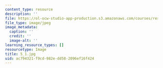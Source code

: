 ```yaml
---
content_type: resource
description: ''
file: https://ol-ocw-studio-app-production.s3.amazonaws.com/courses/res-18-006-calculus-revisited-single-variable-calculus-fall-2010/ac794321f9cd982edd582096ef16f424_5_1.jpg
file_type: image/jpeg
image_metadata:
  caption: ''
  credit: ''
  image-alt: ''
learning_resource_types: []
resourcetype: Image
title: 5_1.jpg
uid: ac794321-f9cd-982e-dd58-2096ef16f424
---
```

